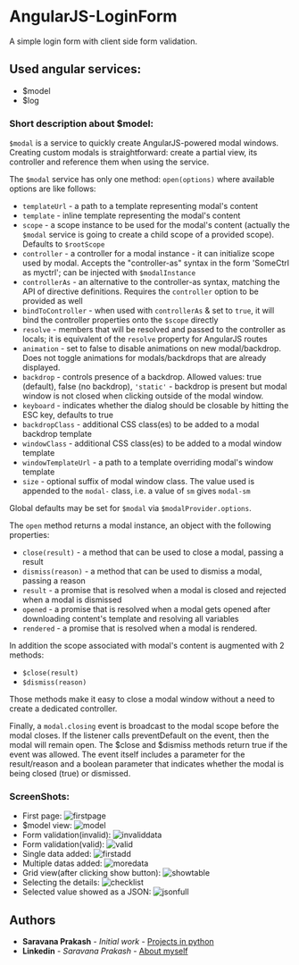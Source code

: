 # AngularJS-LoginForm
  A simple login form with client side form validation.
## Used angular services:
  - $model
  - $log
### Short description about $model:
`$modal` is a service to quickly create AngularJS-powered modal windows.
Creating custom modals is straightforward: create a partial view, its controller and reference them when using the service.

The `$modal` service has only one method: `open(options)` where available options are like follows:

* `templateUrl` - a path to a template representing modal's content
* `template` - inline template representing the modal's content
* `scope` - a scope instance to be used for the modal's content (actually the `$modal` service is going to create a child scope of a provided scope). Defaults to `$rootScope`
* `controller` - a controller for a modal instance - it can initialize scope used by modal. Accepts the "controller-as" syntax in the form 'SomeCtrl as myctrl'; can be injected with `$modalInstance`
* `controllerAs` - an alternative to the controller-as syntax, matching the API of directive definitions. Requires the `controller` option to be provided as well
* `bindToController` - when used with `controllerAs` & set to `true`, it will bind the controller properties onto the `$scope` directly
* `resolve` - members that will be resolved and passed to the controller as locals; it is equivalent of the `resolve` property for AngularJS routes
* `animation` - set to false to disable animations on new modal/backdrop. Does not toggle animations for modals/backdrops that are already displayed.
* `backdrop` - controls presence of a backdrop. Allowed values: true (default), false (no backdrop), `'static'` - backdrop is present but modal window is not closed when clicking outside of the modal window.
* `keyboard` - indicates whether the dialog should be closable by hitting the ESC key, defaults to true
* `backdropClass` - additional CSS class(es) to be added to a modal backdrop template
* `windowClass` - additional CSS class(es) to be added to a modal window template
* `windowTemplateUrl` - a path to a template overriding modal's window template
* `size` - optional suffix of modal window class. The value used is appended to the `modal-` class, i.e. a value of `sm` gives `modal-sm`

Global defaults may be set for `$modal` via `$modalProvider.options`.

The `open` method returns a modal instance, an object with the following properties:

* `close(result)` - a method that can be used to close a modal, passing a result
* `dismiss(reason)` - a method that can be used to dismiss a modal, passing a reason
* `result` - a promise that is resolved when a modal is closed and rejected when a modal is dismissed
* `opened` - a promise that is resolved when a modal gets opened after downloading content's template and resolving all variables
* `rendered` - a promise that is resolved when a modal is rendered. 

In addition the scope associated with modal's content is augmented with 2 methods:

* `$close(result)`
* `$dismiss(reason)`

Those methods make it easy to close a modal window without a need to create a dedicated controller.

Finally, a `modal.closing` event is broadcast to the modal scope before the modal closes.  If the listener calls 
preventDefault on the event, then the modal will remain open.  The $close and $dismiss methods return true if the 
event was allowed.  The event itself includes a parameter for the result/reason and a boolean parameter that indicates
whether the modal is being closed (true) or dismissed.

### ScreenShots:
- First page:
![firstpage](https://user-images.githubusercontent.com/35361302/38087309-471c2a8a-3375-11e8-904c-8aacf07b6ed7.png)
- $model view:
![model](https://user-images.githubusercontent.com/35361302/38087641-7ad5cf06-3376-11e8-95f6-a9aa4fc49127.png)
- Form validation(invalid):
![invaliddata](https://user-images.githubusercontent.com/35361302/38087322-53326f28-3375-11e8-9cf9-0cac616eb3c3.png)
- Form validation(valid):
![valid](https://user-images.githubusercontent.com/35361302/38087329-59b0ac48-3375-11e8-8d07-7a4573d799eb.png)
- Single data added:
![firstadd](https://user-images.githubusercontent.com/35361302/38087356-6a3b9870-3375-11e8-8170-688d321d70e3.png)
- Multiple datas added:
![moredata](https://user-images.githubusercontent.com/35361302/38087364-70db5f08-3375-11e8-89f2-b34e12432a03.png)
- Grid view(after clicking show button):
![showtable](https://user-images.githubusercontent.com/35361302/38087381-787cf582-3375-11e8-8442-816e8b9e96f2.png)
- Selecting the details:
![checklist](https://user-images.githubusercontent.com/35361302/38087391-7e721c92-3375-11e8-8d13-51da9347aa4a.png)
- Selected value showed as a JSON:
![jsonfull](https://user-images.githubusercontent.com/35361302/38087399-873ddfd2-3375-11e8-821a-94c70c8653e9.png)

## Authors

* **Saravana Prakash** - *Initial work* - [Projects in python](https://bitbucket.org/ImATechnophile95/)
* **Linkedin** - *Saravana Prakash* - [About myself](https://www.linkedin.com/in/saravana-prakash-j-116035124/)



